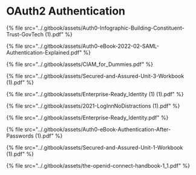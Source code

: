 # OAuth2 Authentication

{% file src="../.gitbook/assets/Auth0-Infographic-Building-Constituent-Trust-GovTech (1).pdf" %}

{% file src="../.gitbook/assets/Auth0-eBook-2022-02-SAML-Authentication-Explained.pdf" %}

{% file src="../.gitbook/assets/CIAM_for_Dummies.pdf" %}

{% file src="../.gitbook/assets/Secured-and-Assured-Unit-3-Workbook (1).pdf" %}

{% file src="../.gitbook/assets/Enterprise-Ready_Identity (1) (1).pdf" %}

{% file src="../.gitbook/assets/2021-LogInnNoDistractions (1).pdf" %}

{% file src="../.gitbook/assets/Enterprise-Ready_Identity.pdf" %}

{% file src="../.gitbook/assets/Auth0-eBook-Authentication-After-Passwords (1).pdf" %}

{% file src="../.gitbook/assets/Secured-and-Assured-Unit-1-Workbook (1).pdf" %}

{% file src="../.gitbook/assets/the-openid-connect-handbook-1_1.pdf" %}
